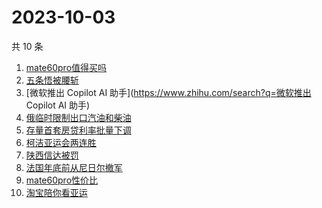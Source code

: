 # 2023-10-03

共 10 条

<!-- BEGIN ZHIHUSEARCH -->
<!-- 最后更新时间 Tue Oct 03 2023 09:43:53 GMT+0800 (China Standard Time) -->
1. [mate60pro值得买吗](https://www.zhihu.com/search?q=mate60pro值得买吗)
1. [五条悟被腰斩](https://www.zhihu.com/search?q=五条悟被腰斩)
1. [微软推出 Copilot AI 助手](https://www.zhihu.com/search?q=微软推出 Copilot AI 助手)
1. [俄临时限制出口汽油和柴油](https://www.zhihu.com/search?q=俄临时限制出口汽油和柴油)
1. [存量首套房贷利率批量下调](https://www.zhihu.com/search?q=存量首套房贷利率批量下调)
1. [柯洁亚运会两连胜](https://www.zhihu.com/search?q=柯洁亚运会两连胜)
1. [陕西信达被罚](https://www.zhihu.com/search?q=陕西信达被罚)
1. [法国年底前从尼日尔撤军](https://www.zhihu.com/search?q=法国年底前从尼日尔撤军)
1. [mate60pro性价比](https://www.zhihu.com/search?q=mate60pro性价比)
1. [淘宝陪你看亚运](https://www.zhihu.com/search?q=淘宝陪你看亚运)
<!-- END ZHIHUSEARCH -->
